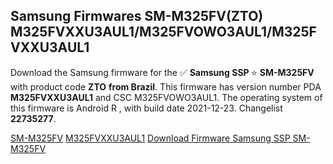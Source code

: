 <h2>Samsung Firmwares SM-M325FV(ZTO) M325FVXXU3AUL1/M325FVOWO3AUL1/M325FVXXU3AUL1</h2>
Download the Samsung firmware for the ✅ <strong>Samsung SSP </strong> ⭐ <strong>SM-M325FV</strong> with product code <strong>ZTO</strong> <strong> from Brazil</strong>. This firmware has version number PDA <strong>M325FVXXU3AUL1</strong> and CSC M325FVOWO3AUL1. The operating system of this firmware is Android R , with build date 2021-12-23. Changelist <strong>22735277</strong>.

[SM-M325FV](https://samfirm.shop/samsung/model/SM-M325FV)
[M325FVXXU3AUL1](https://samfirm.shop/samsung/pda/M325FVXXU3AUL1)
[Download Firmware Samsung SSP SM-M325FV](https://samfirm.shop/samsung/firmware/484952)
